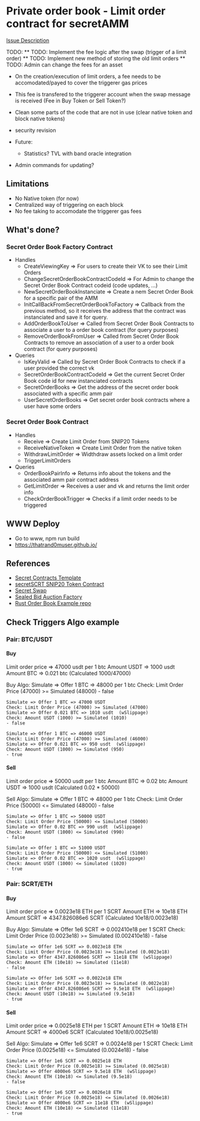 # Private order book - Limit order contract for secretAMM

[Issue Description](https://github.com/enigmampc/SecretNetwork/issues/699)

TODO:
** TODO: Implement the fee logic after the swap (trigger of a limit order)
** TODO: Implement new method of storing the old limit orders
** TODO: Admin can change the fees for an asset


* On the creation/execution of limit orders, a fee needs to be accomodated/payed to cover the triggerer gas prices
* This fee is transfered to the triggerer account when the swap message is received (Fee in Buy Token or Sell Token?)
* Clean some parts of the code that are not in use (clear native token and block native tokens)
* security revision

* Future:
	* Statistics? TVL with band oracle integration

* Admin commands for updating?

## Limitations
* No Native token (for now)
* Centralized way of triggering on each block
* No fee taking to accomodate the triggerer gas fees

## What's done?
### Secret Order Book Factory Contract
* Handles
    * CreateViewingKey => For users to create their VK to see their Limit Orders
    * ChangeSecretOrderBookContractCodeId => For Admin to change the Secret Order Book Contract codeid (code updates, ...)
    * NewSecretOrderBookInstanciate => Create a nem Secret Order Book for a specific pair of the AMM
    * InitCallBackFromSecretOrderBookToFactory => Callback from the previous method, so it receives the address that the contract was instanciated and save it for query.
    * AddOrderBookToUser => Called from Secret Order Book Contracts to associate a user to a order book contract (for query purposes)
    * RemoveOrderBookFromUser => Called from Secret Order Book Contracts to remove an association of a user to a order book contract (for query purposes)
* Queries
    * IsKeyValid => Called by Secret Order Book Contracts to check if a user provided the correct vk
    * SecretOrderBookContractCodeId => Get the current Secret Order Book code id for new instanciated contracts
    * SecretOrderBooks => Get the address of the secret order book associated with a specific amm pair
    * UserSecretOrderBooks => Get secret order book contracts where a user have some orders
### Secret Order Book Contract
* Handles
    * Receive => Create Limit Order from SNIP20 Tokens
    * ReceiveNativeToken => Create Limit Order from the native token
    * WithdrawLimitOrder => Widthdraw assets locked on a limit order
    * TriggerLimitOrders
* Queries
    * OrderBookPairInfo => Returns info about the tokens and the associated amm pair contract address
    * GetLimitOrder => Receives a user and vk and returns the limit order info
    * CheckOrderBookTrigger => Checks if a limit order needs to be triggered

## WWW Deploy
* Go to www, npm run build
* https://thatrand0muser.github.io/
## References
* [Secret Contracts Template](https://github.com/enigmampc/secret-template)
* [secretSCRT SNIP20 Token Contract](https://github.com/enigmampc/secretSCRT)
* [Secret Swap](https://github.com/enigmampc/SecretSwap)
* [Sealed Bid Auction Factory](https://github.com/baedrik/secret-auction-factory)
* [Rust Order Book Example repo](https://github.com/dgtony/orderbook-rs/blob/master/src)

## Check Triggers Algo example

### Pair: BTC/USDT

#### Buy

Limit order price => 47000 usdt per 1 btc
Amount USDT => 1000 usdt
Amount BTC => 0.021 btc (Calculated 1000/47000)

Buy Algo:
	Simulate => Offer 1 BTC => 48000 per 1 btc
	Check: Limit Order Price (47000) >= Simulated (48000) 
	- false

	Simulate => Offer 1 BTC => 47000 USDT
	Check: Limit Order Price (47000) >= Simulated (47000) 
	Simulate => Offer 0.021 BTC => 1010 usdt  (wSlippage)
	Check: Amount USDT (1000) >= Simulated (1010)
	- false

	Simulate => Offer 1 BTC => 46000 USDT
	Check: Limit Order Price (47000) >= Simulated (46000) 
	Simulate => Offer 0.021 BTC => 950 usdt  (wSlippage)
	Check: Amount USDT (1000) >= Simulated (950)
	- true

#### Sell

Limit order price => 50000 usdt per 1 btc
Amount BTC => 0.02 btc
Amount USDT => 1000 usdt (Calculated 0.02 * 50000)

Sell Algo:
	Simulate => Offer 1 BTC => 48000 per 1 btc
	Check: Limit Order Price (50000) <= Simulated (48000)
	- false

	Simulate => Offer 1 BTC => 50000 USDT
	Check: Limit Order Price (50000) <= Simulated (50000) 
	Simulate => Offer 0.02 BTC => 990 usdt  (wSlippage)
	Check: Amount USDT (1000) <= Simulated (990)
	- false

	Simulate => Offer 1 BTC => 51000 USDT
	Check: Limit Order Price (50000) <= Simulated (51000) 
	Simulate => Offer 0.02 BTC => 1020 usdt  (wSlippage)
	Check: Amount USDT (1000) <= Simulated (1020)
	- true

### Pair: SCRT/ETH

#### Buy

Limit order price => 0.0023e18 ETH per 1 SCRT
Amount ETH => 10e18 ETH
Amount SCRT => 4347.826086e6 SCRT (Calculated 10e18/0.0023e18)

Buy Algo:
	Simulate => Offer 1e6 SCRT => 0.002410e18 per 1 SCRT
	Check: Limit Order Price (0.0023e18) >= Simulated (0.002410e18) 
	- false

	Simulate => Offer 1e6 SCRT => 0.0023e18 ETH
	Check: Limit Order Price (0.0023e18) >= Simulated (0.0023e18) 
	Simulate => Offer 4347.826086e6 SCRT => 11e18 ETH  (wSlippage)
	Check: Amount ETH (10e18) >= Simulated (11e18)
	- false

	Simulate => Offer 1e6 SCRT => 0.0022e18 ETH
	Check: Limit Order Price (0.0023e18) >= Simulated (0.0022e18) 
	Simulate => Offer 4347.826086e6 SCRT => 9.5e18 ETH  (wSlippage)
	Check: Amount USDT (10e18) >= Simulated (9.5e18)
	- true

#### Sell

Limit order price => 0.0025e18 ETH per 1 SCRT
Amount ETH => 10e18 ETH
Amount SCRT => 4000e6 SCRT (Calculated 10e18/0.0025e18)

Sell Algo:
    Simulate => Offer 1e6 SCRT => 0.0024e18 per 1 SCRT
	Check: Limit Order Price (0.0025e18) <= Simulated (0.0024e18) 
	- false

    Simulate => Offer 1e6 SCRT => 0.0025e18 ETH
	Check: Limit Order Price (0.0025e18) >= Simulated (0.0025e18) 
	Simulate => Offer 4000e6 SCRT => 9.5e18 ETH  (wSlippage)
	Check: Amount ETH (10e18) <= Simulated (9.5e18)
	- false

	Simulate => Offer 1e6 SCRT => 0.0026e18 ETH
	Check: Limit Order Price (0.0025e18) <= Simulated (0.0026e18) 
	Simulate => Offer 4000e6 SCRT => 11e18 ETH  (wSlippage)
	Check: Amount ETH (10e18) <= Simulated (11e18)
	- true